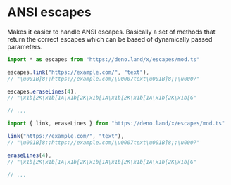 # ANSI escapes
Makes it easier to handle ANSI escapes. Basically a set of methods that return the correct escapes which can be based of dynamically passed parameters.

```ts
import * as escapes from "https://deno.land/x/escapes/mod.ts"

escapes.link("https://example.com/", "text"),
// "\u001B]8;;https://example.com/\u0007text\u001B]8;;\u0007"

escapes.eraseLines(4),
// "\x1b[2K\x1b[1A\x1b[2K\x1b[1A\x1b[2K\x1b[1A\x1b[2K\x1b[G"

// ...
```


```ts
import { link, eraseLines } from "https://deno.land/x/escapes/mod.ts"

link("https://example.com/", "text"),
// "\u001B]8;;https://example.com/\u0007text\u001B]8;;\u0007"

eraseLines(4),
// "\x1b[2K\x1b[1A\x1b[2K\x1b[1A\x1b[2K\x1b[1A\x1b[2K\x1b[G"

// ...
```
